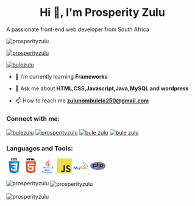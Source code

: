 <h1 align="center">Hi 👋, I'm Prosperity Zulu</h1>
A passionate front-end web developer from South Africa</h3>

<p align="left"> <img src="https://komarev.com/ghpvc/?username=prosperityzulu&label=Profile%20views&color=0e75b6&style=flat" alt="prosperityzulu" /> </p>

<p align="left"> <a href="https://github.com/ryo-ma/github-profile-trophy"><img src="https://github-profile-trophy.vercel.app/?username=prosperityzulu" alt="prosperityzulu" /></a> </p>

<p align="left"> <a href="https://twitter.com/bulezulu" target="blank"><img src="https://img.shields.io/twitter/follow/bulezulu?logo=twitter&style=for-the-badge" alt="bulezulu" /></a> </p>

- 🌱 I’m currently learning **Frameworks**

- 💬 Ask me about **HTML,CSS,Javascript,Java,MySQL and wordpress**

- 📫 How to reach me **zulunombulelo250@gmail.com**

<h3 align="left">Connect with me:</h3>
<p align="left">
<a href="https://twitter.com/bulezulu" target="blank"><img align="center" src="https://raw.githubusercontent.com/rahuldkjain/github-profile-readme-generator/master/src/images/icons/Social/twitter.svg" alt="bulezulu" height="30" width="40" /></a>
<a href="https://linkedin.com/in/prosperityzulu" target="blank"><img align="center" src="https://raw.githubusercontent.com/rahuldkjain/github-profile-readme-generator/master/src/images/icons/Social/linked-in-alt.svg" alt="prosperityzulu" height="30" width="40" /></a>
<a href="https://fb.com/bule zulu" target="blank"><img align="center" src="https://raw.githubusercontent.com/rahuldkjain/github-profile-readme-generator/master/src/images/icons/Social/facebook.svg" alt="bule zulu" height="30" width="40" /></a>
<a href="https://instagram.com/bule zulu" target="blank"><img align="center" src="https://raw.githubusercontent.com/rahuldkjain/github-profile-readme-generator/master/src/images/icons/Social/instagram.svg" alt="bule zulu" height="30" width="40" /></a>
</p>

<h3 align="left">Languages and Tools:</h3>
<p align="left"> <a href="https://www.w3schools.com/css/" target="_blank" rel="noreferrer"> <img src="https://raw.githubusercontent.com/devicons/devicon/master/icons/css3/css3-original-wordmark.svg" alt="css3" width="40" height="40"/> </a> <a href="https://www.w3.org/html/" target="_blank" rel="noreferrer"> <img src="https://raw.githubusercontent.com/devicons/devicon/master/icons/html5/html5-original-wordmark.svg" alt="html5" width="40" height="40"/> </a> <a href="https://www.java.com" target="_blank" rel="noreferrer"> <img src="https://raw.githubusercontent.com/devicons/devicon/master/icons/java/java-original.svg" alt="java" width="40" height="40"/> </a> <a href="https://developer.mozilla.org/en-US/docs/Web/JavaScript" target="_blank" rel="noreferrer"> <img src="https://raw.githubusercontent.com/devicons/devicon/master/icons/javascript/javascript-original.svg" alt="javascript" width="40" height="40"/> </a> <a href="https://www.mysql.com/" target="_blank" rel="noreferrer"> <img src="https://raw.githubusercontent.com/devicons/devicon/master/icons/mysql/mysql-original-wordmark.svg" alt="mysql" width="40" height="40"/> </a> <a href="https://www.php.net" target="_blank" rel="noreferrer"> <img src="https://raw.githubusercontent.com/devicons/devicon/master/icons/php/php-original.svg" alt="php" width="40" height="40"/> </a> </p>

<p><img align="left" src="https://github-readme-stats.vercel.app/api/top-langs?username=prosperityzulu&show_icons=true&locale=en&layout=compact" alt="prosperityzulu" /></p>

<p>&nbsp;<img align="center" src="https://github-readme-stats.vercel.app/api?username=prosperityzulu&show_icons=true&locale=en" alt="prosperityzulu" /></p>

<p><img align="center" src="https://github-readme-streak-stats.herokuapp.com/?user=prosperityzulu&" alt="prosperityzulu" /></p>

